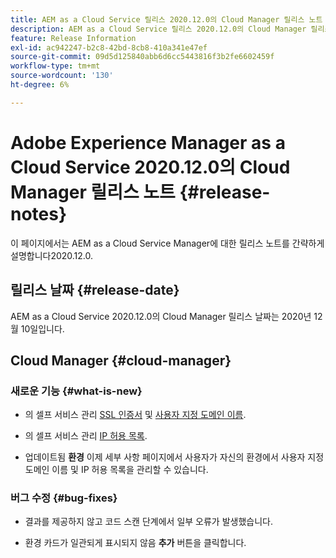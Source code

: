 ```yaml
---
title: AEM as a Cloud Service 릴리스 2020.12.0의 Cloud Manager 릴리스 노트
description: AEM as a Cloud Service 릴리스 2020.12.0의 Cloud Manager 릴리스 노트
feature: Release Information
exl-id: ac942247-b2c8-42bd-8cb8-410a341e47ef
source-git-commit: 09d5d125840abb6d6cc5443816f3b2fe6602459f
workflow-type: tm+mt
source-wordcount: '130'
ht-degree: 6%

---
```


# Adobe Experience Manager as a Cloud Service 2020.12.0의 Cloud Manager 릴리스 노트 {#release-notes}

이 페이지에서는 AEM as a Cloud Service Manager에 대한 릴리스 노트를 간략하게 설명합니다2020.12.0.

## 릴리스 날짜 {#release-date}

AEM as a Cloud Service 2020.12.0의 Cloud Manager 릴리스 날짜는 2020년 12월 10일입니다.

## Cloud Manager {#cloud-manager}

### 새로운 기능 {#what-is-new}

* 의 셀프 서비스 관리 [SSL 인증서](/help/implementing/cloud-manager/managing-ssl-certifications/introduction.md) 및 [사용자 지정 도메인 이름](/help/implementing/cloud-manager/custom-domain-names/introduction.md).

* 의 셀프 서비스 관리 [IP 허용 목록](/help/implementing/cloud-manager/ip-allow-lists/introduction.md).

* 업데이트됨 **환경** 이제 세부 사항 페이지에서 사용자가 자신의 환경에서 사용자 지정 도메인 이름 및 IP 허용 목록을 관리할 수 있습니다.


### 버그 수정  {#bug-fixes}

* 결과를 제공하지 않고 코드 스캔 단계에서 일부 오류가 발생했습니다.

* 환경 카드가 일관되게 표시되지 않음 **추가** 버튼을 클릭합니다.
